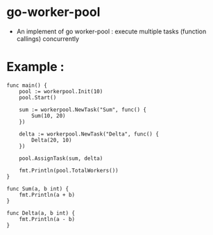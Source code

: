 # go-worker-pool
- An implement of go worker-pool : execute multiple tasks (function callings) concurrently
# Example :
```
func main() {
	pool := workerpool.Init(10)
	pool.Start()

	sum := workerpool.NewTask("Sum", func() {
		Sum(10, 20)
	})

	delta := workerpool.NewTask("Delta", func() {
		Delta(20, 10)
	})

	pool.AssignTask(sum, delta)

	fmt.Println(pool.TotalWorkers())
}

func Sum(a, b int) {
	fmt.Println(a + b)
}

func Delta(a, b int) {
	fmt.Println(a - b)
}
```
